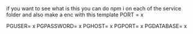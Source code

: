 if you want to see what is this you can do npm i on each of the service folder and also make a enc with this template
PORT = x

PGUSER= x
PGPASSWORD= x
PGHOST= x
PGPORT= x
PGDATABASE= x 
